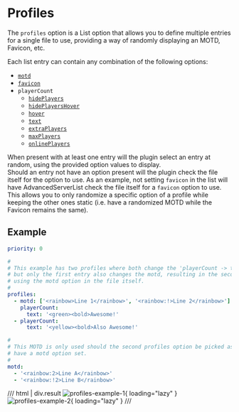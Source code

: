# Profiles

The `profiles` option is a List option that allows you to define multiple entries for a single file to use, providing a way of randomly displaying an MOTD, Favicon, etc.

Each list entry can contain any combination of the following options:

- [`motd`](motd.md)
- [`favicon`](favicon.md)
- `playerCount`
    - [`hidePlayers`](playercount/hideplayers.md)
    - [`hidePlayersHover`](playercount/hideplayershover.md)
    - [`hover`](playercount/hover.md)
    - [`text`](playercount/text.md)
    - [`extraPlayers`](playercount/extraplayers.md)
    - [`maxPlayers`](playercount/maxplayers.md)
    - [`onlinePlayers`](playercount/onlineplayers.md)

When present with at least one entry will the plugin select an entry at random, using the provided option values to display.  
Should an entry not have an option present will the plugin check the file itself for the option to use. As an example, not setting `favicon` in the list will have AdvancedServerList check the file itself for a `favicon` option to use.  
This allows you to only randomize a specific option of a profile while keeping the other ones static (i.e. have a randomized MOTD while the Favicon remains the same).

## Example

```yaml
priority: 0

#
# This example has two profiles where both change the 'playerCount -> text' option
# but only the first entry also changes the motd, resulting in the second one
# using the motd option in the file itself.
#
profiles:
  - motd: ['<rainbow>Line 1</rainbow>', '<rainbow:!>Line 2</rainbow>']
    playerCount:
      text: '<green><bold>Awesome!'
  - playerCount:
      text: '<yellow><bold>Also Awesome!'

#
# This MOTD is only used should the second profiles option be picked as it does not
# have a motd option set.
#
motd:
  - '<rainbow:2>Line A</rainbow>'
  - '<rainbow:!2>Line B</rainbow>'
```
/// html | div.result
![profiles-example-1](../../assets/images/examples/profiles-example-1.jpg){ loading="lazy" }
![profiles-example-2](../../assets/images/examples/profiles-example-2.jpg){ loading="lazy" }
///